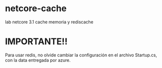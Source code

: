 # netcore-cache
lab netcore 3.1 cache memoria y rediscache

# IMPORTANTE!!
Para usar redis, no olvide cambiar la configuración en el archivo Startup.cs, con la data entregada por azure.

